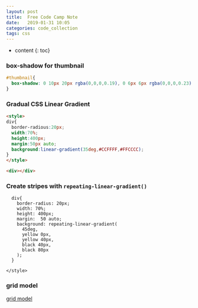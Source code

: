 ```yaml
---
layout: post
title:  Free Code Camp Note
date:   2019-01-31 10:05
categories: code_collection
tags: css
---
```


* content
{: toc}



### box-shadow for thumbnail

```css
#thumbnail{
  box-shadow: 0 10px 20px rgba(0,0,0,0.19), 0 6px 6px rgba(0,0,0,0.23);
}
```

### Gradual CSS Linear Gradient

```html
<style>
div{
  border-radious:20px;
  width:70%;
  height:400px;
  margin:50px auto;
  background:linear-gradient(35deg,#CCFFFF,#FFCCCC);
}
</style>

<div></div>
```
### Create stripes with `repeating-linear-gradient()`

```
  div{
    border-radius: 20px;
    width: 70%;
    height: 400px;
    margin:  50 auto;
    background: repeating-linear-gradient(
      45deg,
      yellow 0px,
      yellow 40px,
      black 40px,
      black 80px
    );
  }

</style>
```


### grid model

[grid model](https://repl.it/@thinkful/CSS-Responsive-Grid-Challenge-Solution)
